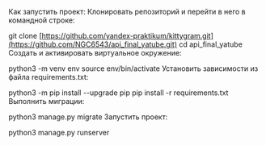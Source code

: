 Как запустить проект:
Клонировать репозиторий и перейти в него в командной строке:

git clone [https://github.com/yandex-praktikum/kittygram.git](https://github.com/NGC6543/api_final_yatube.git)
cd api_final_yatube
Cоздать и активировать виртуальное окружение:

python3 -m venv env
source env/bin/activate
Установить зависимости из файла requirements.txt:

python3 -m pip install --upgrade pip
pip install -r requirements.txt
Выполнить миграции:

python3 manage.py migrate
Запустить проект:

python3 manage.py runserver
